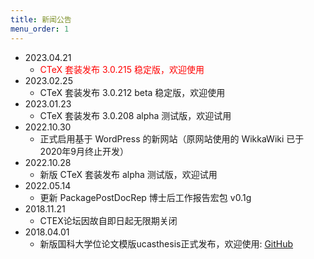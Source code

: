 ```yaml
---
title: 新闻公告
menu_order: 1
---
```

- 2023.04.21
	- <font color="red">CTeX 套装发布 3.0.215 稳定版，欢迎使用</font>
- 2023.02.25
	- CTeX 套装发布 3.0.212 beta 稳定版，欢迎使用
- 2023.01.23
	- CTeX 套装发布 3.0.208 alpha 测试版，欢迎试用
- 2022.10.30
	- 正式启用基于 WordPress 的新网站（原网站使用的 WikkaWiki 已于2020年9月终止开发）
- 2022.10.28
	- 新版 CTeX 套装发布 alpha 测试版，欢迎试用
- 2022.05.14
	- 更新 PackagePostDocRep 博士后工作报告宏包 v0.1g
- 2018.11.21
	- CTEX论坛因故自即日起无限期关闭
- 2018.04.01
	- 新版国科大学位论文模版ucasthesis正式发布，欢迎使用: [GitHub](https://github.com/mohuangrui/ucasthesis)
